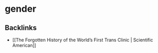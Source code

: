 # gender



## Backlinks

-   [[The Forgotten History of the World&rsquo;s First Trans Clinic | Scientific American]]
